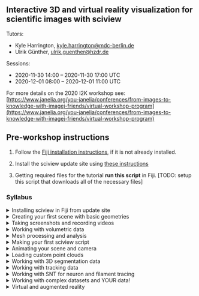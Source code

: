 ##  Interactive 3D and virtual reality visualization for scientific images with sciview

Tutors:

- Kyle Harrington, kyle.harrington@mdc-berlin.de
- Ulrik Günther, ulrik.guenther@hzdr.de

Sessions: 	

- 2020-11-30 14:00 	 –  	2020-11-30 17:00 UTC
- 2020-12-01 08:00 	 –  	2020-12-01 11:00 UTC

For more details on the 2020 I2K workshop see: [https://www.janelia.org/you-janelia/conferences/from-images-to-knowledge-with-imagej-friends/virtual-workshop-program](https://www.janelia.org/you-janelia/conferences/from-images-to-knowledge-with-imagej-friends/virtual-workshop-program)

## Pre-workshop instructions

1. Follow the [Fiji installation instructions](https://docs.scenery.graphics/sciview/installation/installing-fiji), if it is not already installed.

2. Install the sciview update site using [these instructions](https://docs.scenery.graphics/sciview/installation/installing-the-sciview-plugin-for-fiji)

3. Getting required files for the tutorial **run this script** in Fiji. [TODO: setup this script that downloads all of the necessary files]

### Syllabus

<details>
  <summary>Installing sciview in Fiji from update site</summary>

  1. Follow the [Fiji installation instructions](https://docs.scenery.graphics/sciview/installation/installing-fiji), if it is not already installed.

  2. Install the sciview update site using [these instructions](https://docs.scenery.graphics/sciview/installation/installing-the-sciview-plugin-for-fiji)

  3. Getting required files for the tutorial **run this script** in Fiji.
</details>

<details>
  <summary>Creating your first scene with basic geometries</summary>

  - Adding primitive shapes and meshes
  - Working with the inspector
  - Using the scene graph
</details>

<details>
  <summary>Taking screenshots and recording videos</summary>

  - Basic screenshots
  - Basic recording
  - Custom screenshot cameras?
</details>

<details>
  <summary>Working with volumetric data</summary>

  - Look up tables
  - Transfer functions
  - Timeseries
  - Generative models?
</details>

<details>
  <summary>Mesh processing and analysis</summary>

  - Importing and exporting meshes
  - Isosurface extraction (explanation of marching cubes)
  - Voxelization (explanation of voxelization)
  - Mesh smoothing?
</details>

<details>
  <summary>Making your first sciview script</summary>

  - Basic SciJava scripting with sciview
</details>

<details>
  <summary>Animating your scene and camera</summary>

  - Scripting animations
</details>

<details>
  <summary>Loading custom point clouds</summary>

  - Multiple ways to visualize point clouds
  - Default point cloud readers
  - Custom point cloud readers
</details>

<details>
  <summary>Working with 3D segmentation data</summary>

  - Working with label images
  - Creating meshes from labels
</details>

<details>
  <summary>Working with tracking data</summary>

  - Using TrackMate
  - Loading custom tracking data from file
</details>

<details>
  <summary>Working with SNT for neuron and filament tracing</summary>

</details>

<details>
  <summary>Working with complex datasets and YOUR data!</summary>

</details>

<details>
  <summary>Virtual and augmented reality</summary>

</details>
